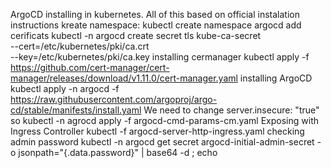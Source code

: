 ArgoCD installing in kubernetes.
All of this based on official instalation instructions
kreate namespace: kubectl create namespace argocd
add cerificats
kubectl -n argocd create secret tls kube-ca-secret \
--cert=/etc/kubernetes/pki/ca.crt \
--key=/etc/kubernetes/pki/ca.key
installing cermanager
kubectl apply -f https://github.com/cert-manager/cert-manager/releases/download/v1.11.0/cert-manager.yaml
installing ArgoCD
kubectl apply -n argocd -f https://raw.githubusercontent.com/argoproj/argo-cd/stable/manifests/install.yaml
We need to change server.insecure: "true" so kubectl -n agrocd apply -f argocd-cmd-params-cm.yaml
Exposing with Ingress Controller
kubectl -f argocd-server-http-ingress.yaml
checking admin password
kubectl -n argocd get secret argocd-initial-admin-secret -o jsonpath="{.data.password}" | base64 -d ; echo
